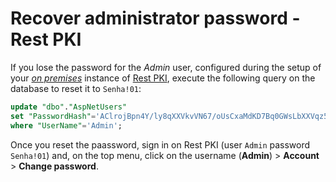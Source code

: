 ﻿# Recover administrator password - Rest PKI

If you lose the password for the *Admin* user, configured during the setup of your
[*on premises*](index.md) instance of [Rest PKI](../index.md), execute the following query on the
database to reset it to `Senha!01`:

```sql
update "dbo"."AspNetUsers"
set "PasswordHash"='AClrojBpn4Y/ly8qXXVkvVN67/oUsCxaMdKD7Bq0GWsLbXXVqz5a4V6g06JqIemJ3A=='
where "UserName"='Admin';
```

Once you reset the paassword, sign in on Rest PKI (user `Admin` password `Senha!01`) and, on
the top menu, click on the username (**Admin**) &gt; **Account** &gt; **Change password**.
